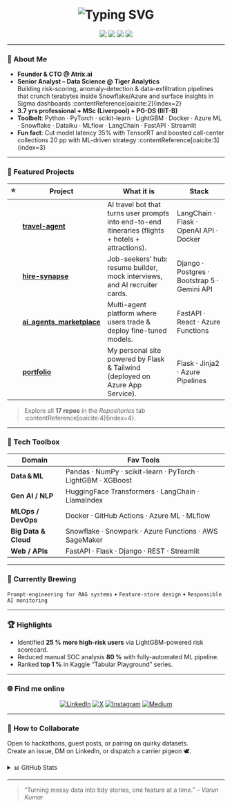 <!-- ───────────────────────────── TOP BANNER ───────────────────────────── -->
<h1 align="center">
  <img src="https://readme-typing-svg.herokuapp.com?font=Fira+Code&weight=500&size=28&pause=1000&color=00E0FF&center=true&vCenter=true&width=600&lines=Namaste%2C+I'm+Varun+Kumar+%F0%9F%94%A5;Data+Science+%E2%80%A2+MLOps+%E2%80%A2+Generative+AI" alt="Typing SVG" />
</h1>

<p align="center">
  <img src="https://img.shields.io/badge/Data%20Scientist-%F0%9F%8C%8F-blue?style=for-the-badge" />
  <img src="https://img.shields.io/badge/MLOps-⚙️-brightgreen?style=for-the-badge" />
  <img src="https://img.shields.io/badge/Generative%20AI-%F0%9F%A4%96-%23ff69b4?style=for-the-badge" />
  <img src="https://img.shields.io/badge/Always-Learning-%F0%9F%93%9A-orange?style=for-the-badge" />
</p>

---

### 🚀 About Me
* **Founder & CTO @ Atrix.ai**
* **Senior Analyst – Data Science @ Tiger Analytics**  
  Building risk-scoring, anomaly-detection & data-exfiltration pipelines that crunch terabytes inside Snowflake/Azure and surface insights in Sigma dashboards :contentReference[oaicite:2]{index=2}  
* **3.7 yrs professional + MSc (Liverpool) + PG-DS (IIIT-B)**  
* **Toolbelt**: Python · PyTorch · scikit-learn · LightGBM · Docker · Azure ML · Snowflake · Dataiku · MLflow · LangChain · FastAPI · Streamlit  
* **Fun fact**: Cut model latency 35% with TensorRT and boosted call-center collections 20 pp with ML-driven strategy :contentReference[oaicite:3]{index=3}  

---

### 🔭 Featured Projects
| ⭐ | Project | What it is | Stack |
|---|---------|------------|-------|
|  | **[travel-agent](https://github.com/iamvarunkumar/travel-agent)** | AI travel bot that turns user prompts into end-to-end itineraries (flights + hotels + attractions). | LangChain · Flask · OpenAI API · Docker |
|  | **[hire-synapse](https://github.com/iamvarunkumar/hire-synapse)** | Job-seekers’ hub: resume builder, mock interviews, and AI recruiter cards. | Django · Postgres · Bootstrap 5 · Gemini API |
|  | **[ai_agents_marketplace](https://github.com/iamvarunkumar/ai_agents_marketplace)** | Multi-agent platform where users trade & deploy fine-tuned models. | FastAPI · React · Azure Functions |
|  | **[portfolio](https://github.com/iamvarunkumar/portfolio)** | My personal site powered by Flask & Tailwind (deployed on Azure App Service). | Flask · Jinja2 · Azure Pipelines |

> Explore all **17 repos** in the _Repositories_ tab :contentReference[oaicite:4]{index=4}.

---

### 🧰 Tech Toolbox

| Domain              | Fav Tools |
|---------------------|-----------|
| **Data & ML**       | Pandas · NumPy · scikit-learn · PyTorch · LightGBM · XGBoost |
| **Gen AI / NLP**    | HuggingFace Transformers · LangChain · LlamaIndex |
| **MLOps / DevOps**  | Docker · GitHub Actions · Azure ML · MLflow |
| **Big Data & Cloud**| Snowflake · Snowpark · Azure Functions · AWS SageMaker |
| **Web / APIs**      | FastAPI · Flask · Django · REST · Streamlit |

---

### 🌱 Currently Brewing
`Prompt-engineering for RAG systems` • `Feature-store design` • `Responsible AI monitoring`

---

### 🏆 Highlights
* Identified **25 % more high-risk users** via LightGBM-powered risk scorecard.  
* Reduced manual SOC analysis **80 %** with fully-automated ML pipeline.  
* Ranked **top 1 %** in Kaggle “Tabular Playground” series.

---

### 🌐 Find me online
<p align="center">
  <a href="https://www.linkedin.com/in/itsvarunkumar/"><img alt="LinkedIn" src="https://img.shields.io/badge/LinkedIn-0A66C2?logo=linkedin&logoColor=white&style=for-the-badge"></a>
  <a href="https://twitter.com/iamvarunkumar23"><img alt="X" src="https://img.shields.io/badge/X-000?logo=x&logoColor=white&style=for-the-badge"></a>
  <a href="https://www.instagram.com/iamvarunkumar23/"><img alt="Instagram" src="https://img.shields.io/badge/Instagram-E4405F?logo=instagram&logoColor=white&style=for-the-badge"></a>
  <a href="https://medium.com/@iamvarunkumar23"><img alt="Medium" src="https://img.shields.io/badge/Medium-12100E?logo=medium&logoColor=white&style=for-the-badge"></a>
</p>

---

### 🤝 How to Collaborate
Open to hackathons, guest posts, or pairing on quirky datasets.  
Create an issue, DM on LinkedIn, or dispatch a carrier pigeon 🕊️.

<details>
<summary>📊 GitHub Stats</summary>

<p align="center">
  <img src="https://github-readme-stats.vercel.app/api?username=iamvarunkumar&show_icons=true&hide_border=true" />
  <br>
  <img src="https://github-readme-streak-stats.herokuapp.com?user=iamvarunkumar&theme=dark&hide_border=true" />
</p>
</details>

---

> “Turning messy data into tidy stories, one feature at a time.” – *Varun Kumar*
